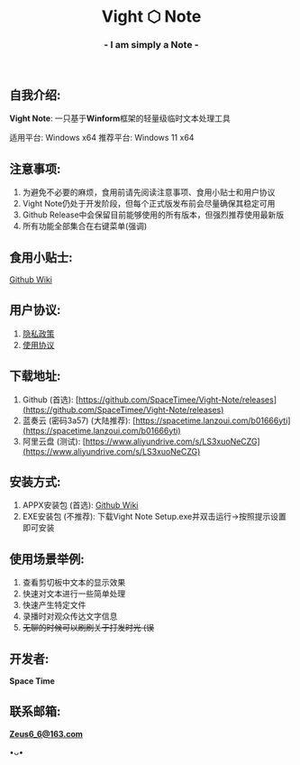 <h1 align="center">Vight ⬡ Note</h1>
<h3 align="center">- I am simply a Note -</h3>
</br>

## 自我介绍:
**Vight Note**: 一只基于**Winform**框架的轻量级临时文本处理工具

适用平台: Windows x64
推荐平台: Windows 11 x64

## 注意事项:
1. 为避免不必要的麻烦，食用前请先阅读注意事项、食用小贴士和用户协议
2. Vight Note仍处于开发阶段，但每个正式版发布前会尽量确保其稳定可用
3. Github Release中会保留目前能够使用的所有版本，但强烈推荐使用最新版
4. 所有功能全部集合在右键菜单(强调)

## 食用小贴士:
[Github Wiki](https://github.com/SpaceTimee/Vight-Note/wiki/Vight-Note-%E9%A3%9F%E7%94%A8%E5%B0%8F%E8%B4%B4%E5%A3%AB)

## 用户协议:
1. [隐私政策](https://thoughts.teambition.com/share/609fd36543b2b70046b09b06#title=Vight_Note_隐私政策)
2. [使用协议](https://thoughts.teambition.com/share/60e11bdcad3f6b0046b0c3b2#title=Vight_Note_使用协议)

## 下载地址:
1. Github (首选): [https://github.com/SpaceTimee/Vight-Note/releases](https://github.com/SpaceTimee/Vight-Note/releases)
2. 蓝奏云 (密码3a57) (大陆推荐): [https://spacetime.lanzoui.com/b01666yti](https://spacetime.lanzoui.com/b01666yti)
3. 阿里云盘 (测试): [https://www.aliyundrive.com/s/LS3xuoNeCZG](https://www.aliyundrive.com/s/LS3xuoNeCZG)

## 安装方式:
1. APPX安装包 (首选): [Github Wiki](https://github.com/SpaceTimee/Vight-Note/wiki/Vight-Note-APPX%E5%AE%89%E8%A3%85%E6%95%99%E7%A8%8B)
2. EXE安装包 (不推荐): 下载Vight Note Setup.exe并双击运行->按照提示设置即可安装

## 使用场景举例:
1. 查看剪切板中文本的显示效果
2. 快速对文本进行一些简单处理
3. 快速产生特定文件
4. 录播时对观众传达文字信息
5. ~~无聊的时候可以刷刷关于打发时光 (误~~

## 开发者:
**Space Time**

## 联系邮箱:
**Zeus6_6@163.com**

•ᴗ•
